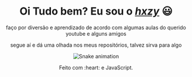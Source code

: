 <div>
  <h1 align="center">Oi Tudo bem? Eu sou o <a href="https://linktr.ee/gcfsjko"><i>hxzy</i></a> 😃️</h1>
  <p align="center">faço por diversão e aprendizado de acordo com algumas aulas do querido youtube e alguns amigos
  </a><br>
  <p align="center">segue aí e dá uma olhada nos meus repositórios, talvez sirva para algo</h2>
</div>


<!-- <h1 align="center"> 
  Trybe
</h1>

<p align="center"><i>"A Trybe é uma escola do futuro para qualquer pessoa que deseja construir uma carreira de sucesso em tecnologia. Como estudante a pessoa ainda tem a opção de pagar os estudos apenas quando estiver formada e com um bom trabalho."</i></p> -->

<div
</div>

<div align="center">
  
  ![Snake animation](https://github.com/danielbped/danielbped/blob/output/github-contribution-grid-snake.svg)
  
</div>

<div align="center">
  <p>Feito com :heart: e JavaScript.</p>
</div>
